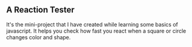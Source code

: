 ## A Reaction Tester

It's the mini-project that I have created while learning some basics of javascript. It helps you check how fast you react when a square or circle changes color and shape.
